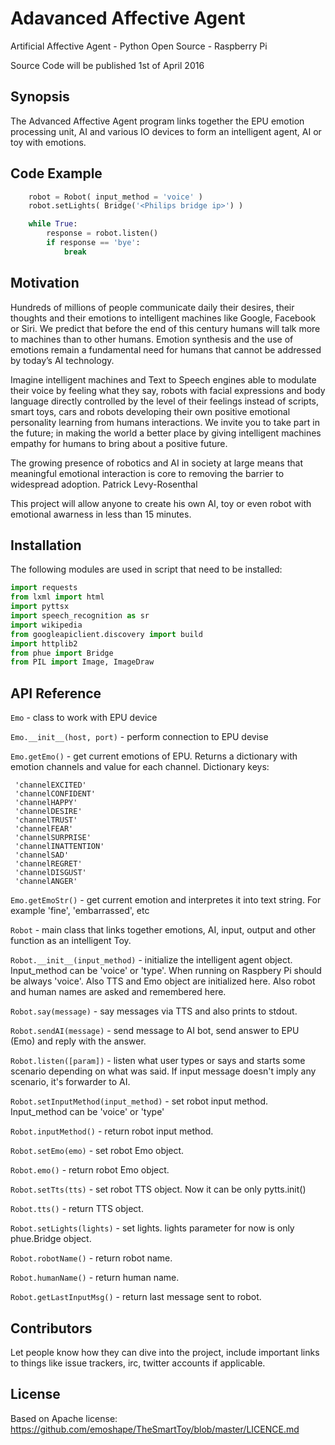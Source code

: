 # Adavanced Affective Agent
Artificial Affective Agent - Python Open Source - Raspberry Pi

Source Code will be published 1st of April 2016

## Synopsis

The Advanced Affective Agent program links together the EPU emotion processing unit, AI and various IO devices to form an intelligent agent, AI or toy with emotions.

## Code Example

```python
    robot = Robot( input_method = 'voice' )
    robot.setLights( Bridge('<Philips bridge ip>') )

    while True:
        response = robot.listen()
        if response == 'bye':
            break
```

## Motivation

Hundreds of millions of people communicate daily their desires, their thoughts and their emotions to intelligent machines like Google, Facebook or Siri. We predict that before the end of this century humans will talk more to machines than to other humans. Emotion synthesis and the use of emotions remain a fundamental need for humans that cannot be addressed by today’s AI technology.

Imagine intelligent machines and Text to Speech engines able to modulate their voice by feeling what they say, robots with facial expressions and body language directly controlled by the level of their feelings instead of scripts, smart toys, cars and robots developing their own positive emotional personality learning from humans interactions. We invite you to take part in the future; in making the world a better place by giving intelligent machines empathy for humans to bring about a positive future.

The growing presence of robotics and AI in society at large means that meaningful emotional interaction is core to removing the barrier to widespread adoption. Patrick Levy-Rosenthal

This project will allow anyone to create his own AI, toy or even robot with emotional awarness in less than 15 minutes.

## Installation

The following modules are used in script that need to be installed:
```python
import requests
from lxml import html
import pyttsx
import speech_recognition as sr
import wikipedia
from googleapiclient.discovery import build
import httplib2
from phue import Bridge
from PIL import Image, ImageDraw
```

## API Reference

`Emo` - class to work with EPU device

`Emo.__init__(host, port)` - perform connection to EPU devise

`Emo.getEmo()` - get current emotions of EPU. Returns a dictionary with emotion channels and value for each channel. Dictionary keys:

     'channelEXCITED'
     'channelCONFIDENT'
     'channelHAPPY' 
     'channelDESIRE'
     'channelTRUST' 
     'channelFEAR'  
     'channelSURPRISE'
     'channelINATTENTION'
     'channelSAD'     
     'channelREGRET'  
     'channelDISGUST' 
     'channelANGER'   

`Emo.getEmoStr()` - get current emotion and interpretes it into text string. For example 'fine', 'embarrassed', etc 

`Robot` - main class that links together emotions, AI, input, output and other function as an intelligent Toy.

`Robot.__init__(input_method)` - initialize the intelligent agent object. 
Input_method can be 'voice' or 'type'. When running on Raspbery Pi should be always 'voice'.
Also TTS and Emo object are initialized here.
Also robot and human names are asked and remembered here.

`Robot.say(message)` - say messages via TTS and also prints to stdout.

`Robot.sendAI(message)` - send message to AI bot, send answer to EPU (Emo) and reply with the answer.

`Robot.listen([param])` - listen what user types or says and starts some scenario depending on what was said.
If input message doesn't imply any scenario, it's forwarder to AI.

`Robot.setInputMethod(input_method)` - set robot input method. Input_method can be 'voice' or 'type'

`Robot.inputMethod()` - return robot input method.

`Robot.setEmo(emo)` - set robot Emo object.

`Robot.emo()` - return robot Emo object.

`Robot.setTts(tts)` - set robot TTS object. Now it can be only pytts.init()

`Robot.tts()` - return TTS object.

`Robot.setLights(lights)` - set lights. lights parameter for now is only phue.Bridge object.

`Robot.robotName()` - return robot name.

`Robot.humanName()` - return human name.

`Robot.getLastInputMsg()` - return last message sent to robot.

## Contributors

Let people know how they can dive into the project, include important links to things like issue trackers, irc, twitter accounts if applicable.

## License

Based on Apache license: https://github.com/emoshape/TheSmartToy/blob/master/LICENCE.md
